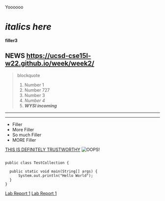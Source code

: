 Yoooooo

# _italics here_

**filler3**

## NEWS https://ucsd-cse15l-w22.github.io/week/week2/

> blockquote
> 1. Number 1
> 2. Number 727
> 3. Number 3
> 4. *Number 4*
> 5. ***WYSI incoming***
---
---------
- Filler
- More Filler
- So much Filler
- MORE Filler

[THIS IS DEFINITELY TRUSTWORTHY](https://www.example.com)
![OOPS!](https://pbs.twimg.com/media/EtwksZWVIAEnNJQ.jpg)

```

public class TestCollection {

  public static void main(String[] args) {
      System.out.println("Hello World");
  }
}
```

[Lab Report 1](Lab%20Report%20-%20Week%202/lab-report-1-week-2.html)
[Lab Report 1](https://potato48.github.io/cse15l-lab-reports/lab-report-1-week-2.html)


